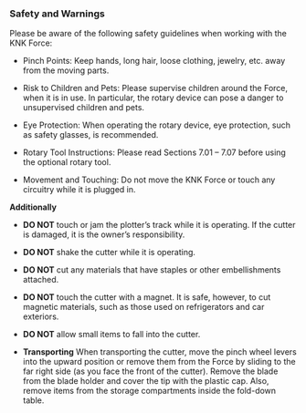 ### Safety and Warnings

Please be aware of the following safety guidelines when working with the KNK Force:

* Pinch Points:  Keep hands, long hair, loose clothing, jewelry, etc. away from the moving parts.

* Risk to Children and Pets:  Please supervise children around the Force, when it is in use.  In particular, the rotary device can pose a danger to unsupervised children and pets.

* Eye Protection:  When operating the rotary device, eye protection, such as safety glasses, is recommended.

* Rotary Tool Instructions: Please read Sections 7.01 – 7.07 before using the optional rotary tool.

* Movement and Touching:  Do not move the KNK Force or touch any circuitry while it is plugged in.

**Additionally**

* **DO NOT** touch or jam the plotter’s track while it is operating. If the cutter is damaged, it is the owner’s responsibility.

* **DO NOT** shake the cutter while it is operating.

* **DO NOT** cut any materials that have staples or other embellishments attached.

* **DO NOT** touch the cutter with a magnet. It is safe, however, to cut magnetic materials, such as those used on refrigerators and car exteriors.

* **DO NOT** allow small items to fall into the cutter.

* **Transporting** When transporting the cutter, move the pinch wheel levers into the upward position or remove them from the Force by sliding to the far right side (as you face the front of the cutter). Remove the blade from the blade holder and cover the tip with the plastic cap. Also, remove items from the storage compartments inside the fold-down table.
